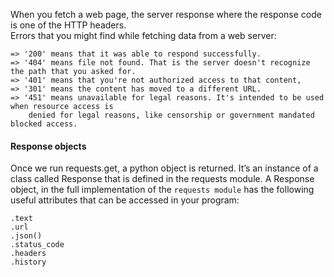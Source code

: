 When you fetch a web page, the server response where the response code is one of the HTTP headers.  
Errors that you might find while fetching data from a web server:
```
=> '200' means that it was able to respond successfully.
=> '404' means file not found. That is the server doesn't recognize the path that you asked for.
=> '401' means that you're not authorized access to that content,
=> '301' means the content has moved to a different URL.
=> '451' means unavailable for legal reasons. It's intended to be used when resource access is
    denied for legal reasons, like censorship or government mandated blocked access.
```

#### Response objects
Once we run requests.get, a python object is returned. It’s an instance of a class called Response that is defined in the requests module. A Response object, in the full implementation of the `requests module` has the following useful attributes that can be accessed in your program:
```
.text
.url
.json()
.status_code
.headers
.history
```
















